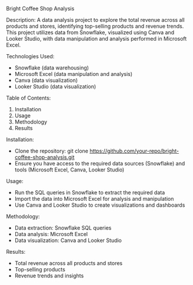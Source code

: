 Bright Coffee Shop Analysis

Description:
A data analysis project to explore the total revenue across all products and stores, identifying top-selling products and revenue trends. This project utilizes data from Snowflake, visualized using Canva and Looker Studio, with data manipulation and analysis performed in Microsoft Excel.

Technologies Used:

- Snowflake (data warehousing)
- Microsoft Excel (data manipulation and analysis)
- Canva (data visualization)
- Looker Studio (data visualization)

Table of Contents:

1. Installation
2. Usage
3. Methodology
4. Results

Installation:

- Clone the repository: git clone https://github.com/your-repo/bright-coffee-shop-analysis.git
- Ensure you have access to the required data sources (Snowflake) and tools (Microsoft Excel, Canva, Looker Studio)

Usage:

- Run the SQL queries in Snowflake to extract the required data
- Import the data into Microsoft Excel for analysis and manipulation
- Use Canva and Looker Studio to create visualizations and dashboards

Methodology:

- Data extraction: Snowflake SQL queries
- Data analysis: Microsoft Excel
- Data visualization: Canva and Looker Studio

Results:

- Total revenue across all products and stores
- Top-selling products
- Revenue trends and insights
